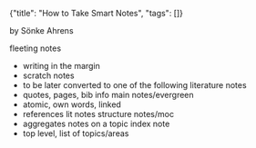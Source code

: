 {"title": "How to Take Smart Notes", "tags": []}

by Sönke Ahrens

fleeting notes
* writing in the margin
* scratch notes
* to be later converted to one of the following
literature notes
* quotes, pages, bib info
main notes/evergreen
* atomic, own words, linked
* references lit notes
structure notes/moc
* aggregates notes on a topic
index note
* top level, list of topics/areas
